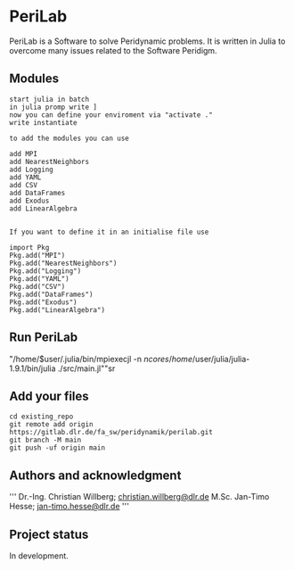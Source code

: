 <!--
SPDX-FileCopyrightText: 2023 Christian Willberg <christian.willberg@dlr.de>, Jan-Timo Hesse <jan-timo.hesse@dlr.de>

SPDX-License-Identifier: BSD-3-Clause
-->

# PeriLab
PeriLab is a Software to solve Peridynamic problems. It is written in Julia to overcome many issues related to the Software Peridigm.
## Modules
```
start julia in batch
in julia promp write ]
now you can define your enviroment via "activate ."
write instantiate

to add the modules you can use 

add MPI
add NearestNeighbors
add Logging
add YAML
add CSV
add DataFrames
add Exodus
add LinearAlgebra


```

```
If you want to define it in an initialise file use

import Pkg
Pkg.add("MPI")
Pkg.add("NearestNeighbors")
Pkg.add("Logging")
Pkg.add("YAML")
Pkg.add("CSV")
Pkg.add("DataFrames")
Pkg.add("Exodus")
Pkg.add("LinearAlgebra")
```
## Run PeriLab
 "/home/$user/.julia/bin/mpiexecjl  -n $ncores /home/$user/julia/julia-1.9.1/bin/julia ./src/main.jl""sr

## Add your files

```
cd existing_repo
git remote add origin https://gitlab.dlr.de/fa_sw/peridynamik/perilab.git
git branch -M main
git push -uf origin main
```
## Authors and acknowledgment
'''
Dr.-Ing. Christian Willberg; christian.willberg@dlr.de
M.Sc. Jan-Timo Hesse; jan-timo.hesse@dlr.de
'''
## Project status
In development.